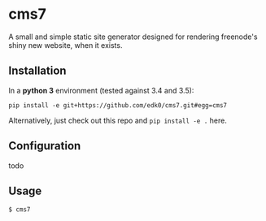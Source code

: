 # cms7

A small and simple static site generator designed for rendering freenode's
shiny new website, when it exists.

## Installation

In a **python 3** environment (tested against 3.4 and 3.5):

```console
pip install -e git+https://github.com/edk0/cms7.git#egg=cms7
```

Alternatively, just check out this repo and `pip install -e .` here.

## Configuration

todo

## Usage

```console
$ cms7
```
